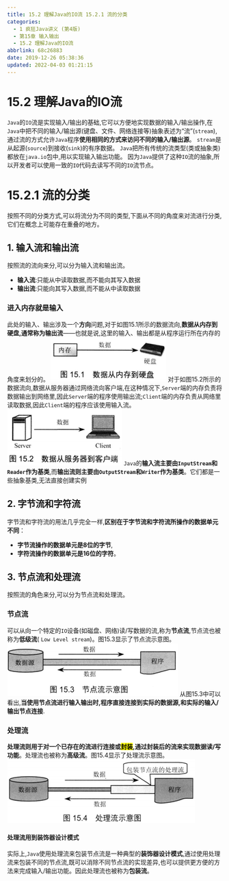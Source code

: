 ```yaml
---
title: 15.2 理解Java的IO流 15.2.1 流的分类
categories: 
  - 1 疯狂Java讲义 (第4版)
  - 第15章 输入输出
  - 15.2 理解Java的IO流
abbrlink: 68c26883
date: 2019-12-26 05:38:36
updated: 2022-04-03 01:21:15
---
```

# 15.2 理解Java的IO流
`Java`的`IO`流是实现输入/输出的基础,它可以方便地实现数据的输入/输出操作,在`Java`中把不同的输入/输出源(键盘、文件、网络连接等)抽象表述为“流”(`stream`),通过流的方式允许`Java`程序**使用相同的方式来访问不同的输入/输出源**。
`stream`是从起源(`source`)到接收(`sink`)的有序数据。
`Java`把所有传统的流类型(类或抽象类)都放在`java.io`包中,用以实现输入输出功能。
因为`Java`提供了这种`IO`流的抽象,所以开发者可以使用一致的`IO`代码去读写不同的`IO`流节点。
# 15.2.1 流的分类
按照不同的分类方式,可以将流分为不同的类型,下面从不同的角度来对流进行分类,它们在概念上可能存在重叠的地方。
## 1. 输入流和输出流
按照流的流向来分,可以分为输入流和输出流。
- **输入流**:只能从中读取数据,而不能向其写入数据
- **输出流**:只能向其写入数据,而不能从中读取数据

### 进入内存就是输入
此处的输入、输出涉及一个**方向**问题,对于如图15.1所示的数据流向,**数据从内存到硬盘,通常称为输出流**——也就是说,这里的输入、输出都是从程序运行所在内存的角度来划分的。
![这里有一张图片](https://raw.githubusercontent.com/lanlan2017/images/master/JavaReadingNotes/CrazyJavaLecture4/Chapter15IO/1.png)
对于如图15.2所示的数据流向,数据从服务器通过网络流向客户端,在这种情况下,`Server`端的内存负责将数据输出到网络里,因此`Server`端的程序使用输出流;`Client`端的内存负责从网络里读取数据,因此`Client`端的程序应该使用输入流。
![这里有一张图片](https://raw.githubusercontent.com/lanlan2017/images/master/JavaReadingNotes/CrazyJavaLecture4/Chapter15IO/2.png)
`Java`的**输入流主要由`InputStream`和`Reader`作为基类**,而**输出流则主要由`OutputStream`和`Writer`作为基类**。它们都是一些抽象基类,无法直接创建实例

## 2. 字节流和字符流
字节流和字符流的用法几乎完全一样,**区别在于字节流和字符流所操作的数据单元不同**：
- **字节流操作的数据单元是8位的字节**,
- **字符流操作的数据单元是16位的字符**。

## 3. 节点流和处理流
按照流的角色来分,可以分为节点流和处理流。
### 节点流
可以从向一个特定的`IO`设备(如磁盘、网络)读/写数据的流,称为**节点流**,节点流也被称为**低级流**( `Low Level stream`)。图15.3显示了节点流示意图。
![这里有一张图片](https://raw.githubusercontent.com/lanlan2017/images/master/JavaReadingNotes/CrazyJavaLecture4/Chapter15IO/3.png)
从图15.3中可以看出,**当使用节点流进行输入输出时,程序直接连接到实际的数据源,和实际的输入/输出节点连接**.
### 处理流
**处理流则用于对一个已存在的流进行连接或<mark>封装</mark>,通过封装后的流来实现数据读/写功能**。处理流也被称为**高级流**。图15.4显示了处理流示意图。
![这里有一张图片](https://raw.githubusercontent.com/lanlan2017/images/master/JavaReadingNotes/CrazyJavaLecture4/Chapter15IO/4.png)
#### 处理流用到装饰器设计模式
实际上,`Java`使用处理流来包装节点流是一种典型的**装饰器设计模式**,通过使用处理流来包装不同的节点流,既可以消除不同节点流的实现差异,也可以提供更方便的方法来完成输入/输出功能。因此处理流也被称为**包装流**。

<!-- JavaReadingNotes/CrazyJavaLecture4/Chapter15IO/ -->


